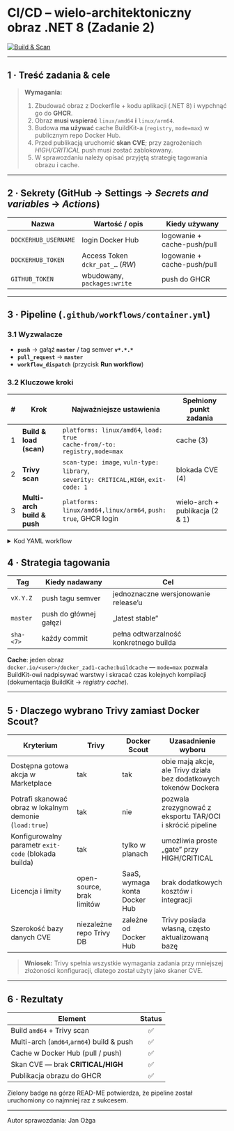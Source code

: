 # CI/CD – wielo-architektoniczny obraz .NET 8 (Zadanie 2)

[![Build & Scan](https://github.com/januszek2137/docker_zad2/actions/workflows/container.yml/badge.svg)](https://github.com/januszek2137/docker_zad2/actions/workflows/container.yml)

---

## 1 · Treść zadania & cele

> **Wymagania:**  
> 1. Zbudować obraz z Dockerfile + kodu aplikacji (.NET 8) i wypchnąć go do **GHCR**.  
> 2. Obraz **musi wspierać** `linux/amd64` **i** `linux/arm64`.  
> 3. Budowa **ma używać** cache BuildKit-a (`registry`, `mode=max`) w publicznym repo Docker Hub.  
> 4. Przed publikacją uruchomić **skan CVE**; przy zagrożeniach *HIGH/CRITICAL* push musi zostać zablokowany.  
> 5. W sprawozdaniu należy opisać przyjętą strategię tagowania obrazu i cache.

---

## 2 · Sekrety (GitHub → Settings → *Secrets and variables* → *Actions*)

| Nazwa        | Wartość / opis                      | Kiedy używany                    |
|--------------|-------------------------------------|----------------------------------|
| `DOCKERHUB_USERNAME` | login Docker Hub               | logowanie + cache-push/pull      |
| `DOCKERHUB_TOKEN`    | Access Token `dckr_pat_…` (*RW*)| logowanie + cache-push/pull      |
| `GITHUB_TOKEN`       | wbudowany, `packages:write`   | push do GHCR                     |

---

## 3 · Pipeline (`.github/workflows/container.yml`)

### 3.1 Wyzwalacze

- **`push`** → gałąź **`master`** / tag semver **`v*.*.*`**  
- **`pull_request`** → **`master`**  
- **`workflow_dispatch`** (przycisk **Run workflow**)

### 3.2 Kluczowe kroki

| # | Krok | Najważniejsze ustawienia | Spełniony punkt zadania |
|---|------|--------------------------|-------------------------|
| 1 | **Build & load (scan)** | `platforms: linux/amd64`, `load: true`<br>`cache-from/-to: registry,mode=max` | cache (3) |
| 2 | **Trivy scan** | `scan-type: image`, `vuln-type: library`,<br>`severity: CRITICAL,HIGH`, `exit-code: 1` | blokada CVE (4) |
| 3 | **Multi-arch build & push** | `platforms: linux/amd64,linux/arm64`, `push: true`, GHCR login | wielo-arch + publikacja (2 & 1) |

<details>
<summary>Kod YAML workflow</summary>

```yaml
name: Build-scan-publish container

on:
  push:
    branches: [ master ]
    tags: [ 'v*.*.*' ]
  pull_request:
    branches: [ master ]
  workflow_dispatch:

permissions:
  contents: read
  packages: write

env:
  IMAGE_NAME: ${{ github.repository }}
  CACHE_REPO: ${{ secrets.DOCKERHUB_USERNAME }}/docker_zad1-cache
  SCAN_IMAGE: docker_zad1_scan:latest

jobs:
  build-and-scan:
    runs-on: ubuntu-latest
    steps:
      - uses: actions/checkout@v4

      - uses: docker/setup-qemu-action@v3
      - uses: docker/setup-buildx-action@v3

      - name: Log in to Docker Hub (cache)
        uses: docker/login-action@v3
        with:
          registry: docker.io
          username: ${{ secrets.DOCKERHUB_USERNAME }}
          password: ${{ secrets.DOCKERHUB_TOKEN }}

      - name: Build & load image for scan
        uses: docker/build-push-action@v6
        with:
          context: .
          file: ./docker_zad1/Dockerfile
          platforms: linux/amd64
          load: true
          push: false
          cache-from: type=registry,ref=docker.io/${{ env.CACHE_REPO }}
          cache-to:   type=registry,ref=docker.io/${{ env.CACHE_REPO }},mode=max
          tags: ${{ env.SCAN_IMAGE }}

      - name: Scan built image (Trivy)
        uses: aquasecurity/trivy-action@0.18.0
        with:
          vuln-type: library
          scan-type: image
          image-ref: ${{ env.SCAN_IMAGE }}
          severity: CRITICAL,HIGH
          exit-code: 1
          format: table

  push-image:
    needs: build-and-scan
    runs-on: ubuntu-latest
    steps:
      - uses: actions/checkout@v4

      - uses: docker/setup-qemu-action@v3
      - uses: docker/setup-buildx-action@v3

      - name: Log in to GHCR
        uses: docker/login-action@v3
        with:
          registry: ghcr.io
          username: ${{ github.actor }}
          password: ${{ secrets.GITHUB_TOKEN }}

      - name: Log in to Docker Hub (cache)
        uses: docker/login-action@v3
        with:
          registry: docker.io
          username: ${{ secrets.DOCKERHUB_USERNAME }}
          password: ${{ secrets.DOCKERHUB_TOKEN }}

      - id: meta
        uses: docker/metadata-action@v5
        with:
          images: ghcr.io/${{ env.IMAGE_NAME }}
          tags: |
            type=ref,event=branch,enable=true
            type=sha,format=short
            type=semver,pattern={{version}}
          labels: |
            org.opencontainers.image.source=${{ github.repositoryUrl }}

      - name: Build & push multi-arch
        uses: docker/build-push-action@v6
        with:
          context: .
          file: ./docker_zad1/Dockerfile
          platforms: linux/amd64,linux/arm64
          push: true
          tags: ${{ steps.meta.outputs.tags }}
          labels: ${{ steps.meta.outputs.labels }}
          cache-from: type=registry,ref=docker.io/${{ env.CACHE_REPO }}
          cache-to:   type=registry,ref=docker.io/${{ env.CACHE_REPO }},mode=max
```
</details>

## 4 · Strategia tagowania

| Tag        | Kiedy nadawany                | Cel                                       |
|------------|------------------------------|-------------------------------------------|
| `vX.Y.Z`   | push tagu semver             | jednoznaczne wersjonowanie release’u      |
| `master`   | push do głównej gałęzi       | „latest stable”                           |
| `sha-<7>`  | każdy commit                 | pełna odtwarzalność konkretnego builda    |

**Cache**: jeden obraz   
`docker.io/<user>/docker_zad1-cache:buildcache` — `mode=max` pozwala BuildKit-owi
nadpisywać warstwy i skracać czas kolejnych kompilacji  
(dokumentacja BuildKit → *registry cache*).

---

## 5 · Dlaczego wybrano **Trivy** zamiast Docker Scout?

| Kryterium                           | Trivy | Docker Scout | Uzasadnienie wyboru |
|-------------------------------------|-------|--------------|---------------------|
| Dostępna gotowa akcja w Marketplace | tak   | tak          | obie mają akcje, ale Trivy działa bez dodatkowych tokenów Dockera |
| Potrafi skanować obraz w lokalnym demonie (`load:true`) | tak | nie | pozwala zrezygnować z eksportu TAR/OCI i skrócić pipeline |
| Konfigurowalny parametr `exit-code` (blokada builda) | tak | tylko w planach | umożliwia proste „gate” przy HIGH/CRITICAL |
| Licencja i limity                   | open-source, brak limitów | SaaS, wymaga konta Docker Hub | brak dodatkowych kosztów i integracji |
| Szerokość bazy danych CVE           | niezależne repo Trivy DB | zależne od Docker Hub | Trivy posiada własną, często aktualizowaną bazę |

> **Wniosek:** Trivy spełnia wszystkie wymagania zadania przy mniejszej
> złożoności konfiguracji, dlatego został użyty jako skaner CVE.

---

## 6 · Rezultaty

| Element                                        | Status |
|------------------------------------------------|:------:|
| Build `amd64` + Trivy scan                     | ✅ |
| Multi-arch (`amd64`,`arm64`) build & push       | ✅ |
| Cache w Docker Hub (pull / push)               | ✅ |
| Skan CVE — brak **CRITICAL/HIGH**              | ✅ |
| Publikacja obrazu do GHCR                      | ✅ |

Zielony badge na górze READ-ME potwierdza, że pipeline został uruchomiony
co najmniej raz z sukcesem.

---

Autor sprawozdania: Jan Ożga
